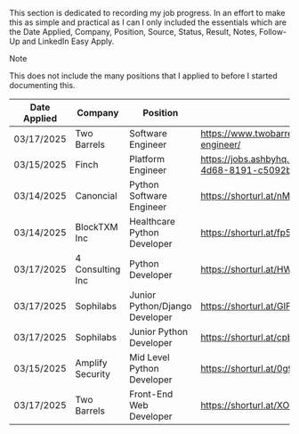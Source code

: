 This section is dedicated to recording my job progress. In an effort to make this as simple and practical as I can I only included the essentials which are the Date Applied, Company, Position, Source, Status, Result, Notes, Follow-Up and LinkedIn Easy Apply. 

> [!NOTE]
> This does not include the many positions that I applied to before I started documenting this.



| Date Applied | Company          | Position                       | Source                                                              | Status  | Result   | Notes | Follow-Up | Easy Apply |
| ------------ | ---------------- | ------------------------------ | ------------------------------------------------------------------- | ------- | -------- | ----- | --------- | ---------- |
| 03/17/2025   | Two Barrels      | Software Engineer              | https://www.twobarrels.com/jobs/software/software-engineer/         | Applied |          |       |           |            |
| 03/15/2025   | Finch            | Platform Engineer              | https://jobs.ashbyhq.com/finch/cb483313-e6dd-4d68-8191-c5092b569151 | Applied | No Offer |       | N/A       |            |
| 03/14/2025   | Canoncial        | Python Software Engineer       | https://shorturl.at/nMtmo                                           | Applied | No Offer |       | N/A       | Yes        |
| 03/14/2025   | BlockTXM Inc     | Healthcare Python Developer    | https://shorturl.at/fp5Ig                                           | Applied |          |       |           | Yes        |
| 03/17/2025   | 4 Consulting Inc | Python Developer               | https://shorturl.at/HWmDQ                                           | Applied |          |       |           | Yes        |
| 03/17/2025   | Sophilabs        | Junior Python/Django Developer | https://shorturl.at/GIFuo                                           | Applied |          |       |           |            |
| 03/17/2025   | Sophilabs        | Junior Python Developer        | https://shorturl.at/cpbxU                                           | Applied |          |       |           |            |
| 03/15/2025   | Amplify Security | Mid Level Python Developer     | https://shorturl.at/0g9tW                                           | Applied |          |       |           |            |
| 03/17/2025   | Two Barrels      | Front-End Web Developer        | https://shorturl.at/XOmuR                                           | Applied |          |       |           |            |
